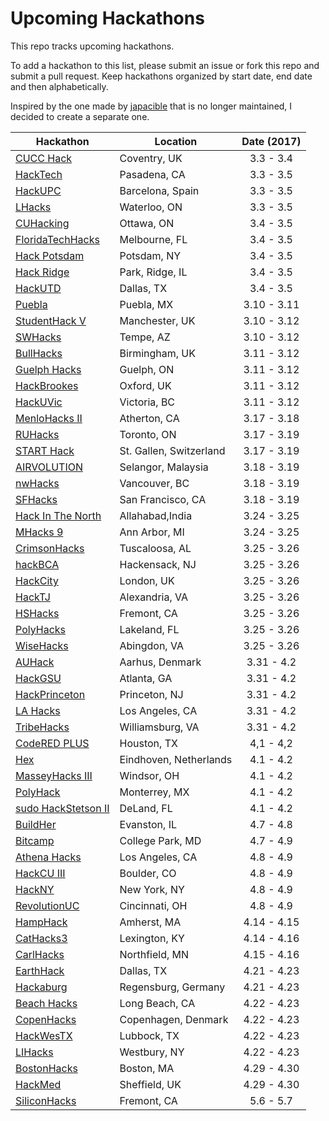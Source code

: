 Upcoming Hackathons
===================

This repo tracks upcoming hackathons.

To add a hackathon to this list, please submit an issue or fork this repo and submit a pull request. Keep hackathons organized by start date, end date and then alphabetically.

Inspired by the one made by [japacible](https://github.com/japacible/Hackathon-Calendar) that is no longer maintained, I decided to create a separate one.

| Hackathon                                                | Location        | Date (2017)            |
| -------------------------------------------------------------- |-------------  | :---------------------:|
| [CUCC Hack](http://cucomputerclub.com?page_id=66) | Coventry, UK | 3.3 - 3.4 |
| [HackTech](http://hacktech.io/) | Pasadena, CA | 3.3 - 3.5 |
| [HackUPC](https://hackupc.com) | Barcelona, Spain | 3.3 - 3.5 |
| [LHacks](http://www.lhacks.com) | Waterloo, ON | 3.3 - 3.5 |
| [CUHacking](http://cuhacking.com/) | Ottawa, ON | 3.4 - 3.5 |
| [FloridaTechHacks](http://www.floridatechhacks.com/) | Melbourne, FL | 3.4 - 3.5 |
| [Hack Potsdam](http://hackpotsdam.com/) | Potsdam, NY | 3.4 - 3.5 |
| [Hack Ridge](http://www.hackridge.io/) | Park, Ridge, IL | 3.4 - 3.5 |
| [HackUTD](http://hackutd.co) | Dallas, TX | 3.4 - 3.5 |
| [<Hack> Puebla](http://ing.pue.itesm.mx/hackpuebla/) | Puebla, MX | 3.10 - 3.11 |
| [StudentHack V](http://www.studenthack.com/) | Manchester, UK | 3.10 - 3.12 |
| [SWHacks](http://swhacks.org) | Tempe, AZ | 3.10 - 3.12 |
| [BullHacks](http://bullhacks.io/) | Birmingham, UK | 3.11 - 3.12 |
| [Guelph Hacks](http://guelphhack.socs.uoguelph.ca/) | Guelph, ON | 3.11 - 3.12 |
| [HackBrookes](http://hackatbrookes.org/) | Oxford, UK | 3.11 - 3.12 |
| [HackUVic](http://hackuvic.com) | Victoria, BC | 3.11 - 3.12 |
| [MenloHacks II](https://menlohacks.com) | Atherton, CA | 3.17 - 3.18 |
| [RUHacks](http://www.ruhacks.com) | Toronto, ON | 3.17 - 3.19 |
| [START Hack](http://starthack.ch) | St. Gallen, Switzerland | 3.17 - 3.19 |
| [AIRVOLUTION](http://airvolution.airasia.com) | Selangor, Malaysia | 3.18 - 3.19 |
| [nwHacks](https://www.nwhacks.io/) | Vancouver, BC | 3.18 - 3.19 |
| [SFHacks](http://sfhacks.io) | San Francisco, CA | 3.18 - 3.19 |
| [Hack In The North](http://www.hackinthenorth.com/) | Allahabad,India | 3.24 - 3.25 |
| [MHacks 9](https://mhacks.org) | Ann Arbor, MI | 3.24 - 3.25 |
| [CrimsonHacks](http://crimsonhacks.com/) | Tuscaloosa, AL | 3.25 - 3.26 |
| [hackBCA](http://www.hackbca.com/) | Hackensack, NJ | 3.25 - 3.26 |
| [HackCity](http://www.hackcity.org/) | London, UK | 3.25 - 3.26 |
| [HackTJ](https://hacktj.org/) | Alexandria, VA | 3.25 - 3.26 |
| [HSHacks](http://www.hshacks.com/) | Fremont, CA | 3.25 - 3.26 |
| [PolyHacks](https://polyhacks.com/) | Lakeland, FL | 3.25 - 3.26 |
| [WiseHacks](http://wisehacks.swcenter.edu/) | Abingdon, VA | 3.25 - 3.26 |
| [AUHack](https://auhack.org/) | Aarhus, Denmark | 3.31 - 4.2 |
| [HackGSU](http://hackgsu.com/) | Atlanta, GA | 3.31 - 4.2 |
| [HackPrinceton](https://hackprinceton.com) | Princeton, NJ | 3.31 - 4.2 |
| [LA Hacks](https://lahacks.com) | Los Angeles, CA | 3.31 - 4.2 |
| [TribeHacks](http://www.tribehacks.com/) | Williamsburg, VA | 3.31 - 4.2 |
| [CodeRED PLUS](https://uhcode.red/) | Houston, TX | 4,1 - 4,2 |
| [Hex](http://hackeindhoven.nl/) | Eindhoven, Netherlands | 4.1 - 4.2 |
| [MasseyHacks III](https://masseyhacks.ca) | Windsor, OH | 4.1 - 4.2 |
| [PolyHack](http://www.polyhackur.com/) | Monterrey, MX | 4.1 - 4.2 |
| [sudo HackStetson II](http://www.polyhackur.com/) | DeLand, FL | 4.1 - 4.2 |
| [BuildHer](http://buildher.io/) | Evanston, IL | 4.7 - 4.8 |
| [Bitcamp](http://bitca.mp) | College Park, MD | 4.7 - 4.9 |
| [Athena Hacks](http://athenahacks.com/) | Los Angeles, CA | 4.8 - 4.9 |
| [HackCU III](https://2017.hackcu.org/) | Boulder, CO | 4.8 - 4.9 |
| [HackNY](http://hackny.org/hackathon/) | New York, NY | 4.8 - 4.9 |
| [RevolutionUC](https://revolutionuc.com) | Cincinnati, OH | 4.8 - 4.9 |
| [HampHack](http://hamphack.hampshire.edu) | Amherst, MA | 4.14 - 4.15 |
| [CatHacks3](http://cathacks.cs.uky.edu/) | Lexington, KY | 4.14 - 4.16 |
| [CarlHacks](https://carlhacks.com) | Northfield, MN | 4.15 - 4.16 |
| [EarthHack](http://hackdfw.com/earthack/) | Dallas, TX | 4.21 - 4.23 |
| [Hackaburg](http://www.hackaburg.de) | Regensburg, Germany | 4.21 - 4.23 |
| [Beach Hacks](http://beachhacks.com) | Long Beach, CA | 4.22 - 4.23 |
| [CopenHacks](http://copenhacks.com/) | Copenhagen, Denmark | 4.22 - 4.23 |
| [HackWesTX](http://www.hackwestx.tech/) | Lubbock, TX | 4.22 - 4.23 |
| [LIHacks](http://lihacks.com/) | Westbury, NY | 4.22 - 4.23 |
| [BostonHacks](http://bostonhacks.io) | Boston, MA | 4.29 - 4.30 |
| [HackMed](http://hackmed.uk/) | Sheffield, UK | 4.29 - 4.30 |
| [SiliconHacks](http://siliconhacks.com/) | Fremont, CA | 5.6 - 5.7 |
